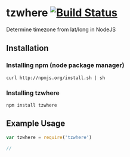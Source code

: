 # tzwhere [![Build Status](https://travis-ci.org/mattbornski/tzwhere.png)](http://travis-ci.org/mattbornski/tzwhere)

Determine timezone from lat/long in NodeJS

## Installation

### Installing npm (node package manager)
```
curl http://npmjs.org/install.sh | sh
```

### Installing tzwhere
```
npm install tzwhere
```

## Example Usage

```javascript
var tzwhere = require('tzwhere')

// 

```
